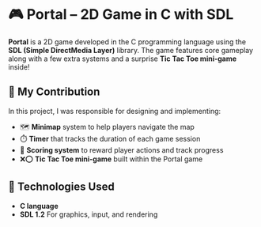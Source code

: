 # 🎮 Portal – 2D Game in C with SDL

**Portal** is a 2D game developed in the C programming language using the **SDL (Simple DirectMedia Layer)** library. The game features core gameplay along with a few extra systems and a surprise **Tic Tac Toe mini-game** inside!

## 🧠 My Contribution

In this project, I was responsible for designing and implementing:
- 🗺️ **Minimap** system to help players navigate the map
- ⏱️ **Timer** that tracks the duration of each game session
- 🧮 **Scoring system** to reward player actions and track progress
- ❌⭕ **Tic Tac Toe mini-game** built within the Portal game

## 🔧 Technologies Used

- **C language**
- **SDL 1.2** For graphics, input, and rendering
